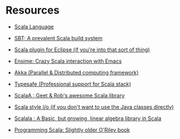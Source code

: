 
Resources
=========

* [Scala Language](http://scala-lang.org)

* [SBT; A prevalent Scala build system](https://github.com/harrah/xsbt)

* [Scala plugin for Eclipse (if you're into that sort of thing)](http://scala-ide.org/)

* [Ensime: Crazy Scala interaction with Emacs](https://github.com/aemoncannon/ensime)

* [Akka (Parallel & Distributed computing framework)](http://akka.io)

* [Typesafe (Professional support for Scala stack)](http://www.typesafe.com)

* [ScalaA : Geet & Rob's awesome Scala library](https://github.com/geetduggal/ScalaA)

* [Scala style i/o (if you don't want to use the Java classes directly)](http://jesseeichar.github.com/scala-io-doc/0.3.0/index.html#!/overview)

* [Scalala : A Basic, but growing, linear algebra library in Scala](https://github.com/scalala/Scalala)
  
* [Programming Scala: Slightly older O'Riley book](http://ofps.oreilly.com/titles/9780596155957/index.html)

